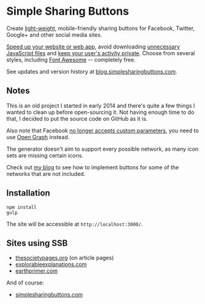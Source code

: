 # Simple Sharing Buttons

Create [light-weight](http://www.ericmobley.net/social-media-share-buttons-impact-on-performance/), mobile-friendly sharing buttons for Facebook, Twitter, Google+ and other social media sites.

[Speed up your website or web app](http://zurb.com/article/883/small-painful-buttons-why-social-media-bu), avoid downloading [unnecessary JavaScript files](http://www.benmarshall.me/sharethis-slowing-down-site/) and [keep your user's activity private](https://en.wikipedia.org/wiki/Facebook_like_button#Privacy_issues). Choose from several styles, including [Font Awesome](http://fontawesome.io/) -- completely free.

See updates and version history at [blog.simplesharingbuttons.com](http://blog.simplesharingbuttons.com/).

## Notes

This is an old project I started in early 2014 and there's quite a few things I wanted to clean up before open-sourcing it. Not having enough time to do that, I decided to put the source code on GitHub as it is.

Also note that Facebook [no longer accepts custom parameters](https://developers.facebook.com/bugs/357750474364812), you need to use [Open Graph](http://ogp.me/) instead.

The generator doesn't aim to support every possible network, as many icon sets are missing certain icons. 

Check out [my blog](https://fourtonfish.com/blog/2013-09-simple-sharing-buttons-free/#other) to see how to implement buttons for some of the networks that are not included.

## Installation

```
npm install
gulp
```

The site will be accessible at `http://localhost:3000/`.

## Sites using SSB

- [thesocietypages.org](https://thesocietypages.org/) (on article pages)
- [explorableexplanations.com](http://explorableexplanations.com/)
- [earthprimer.com](http://www.earthprimer.com/)

And of course:

- [simplesharingbuttons.com](https://simplesharingbuttons.com/)
